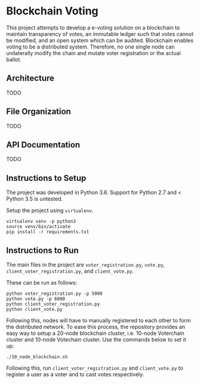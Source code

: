 # Blockchain Voting

This project attempts to develop a e-voting solution on a blockchain to maintain transparency of votes, an immutable ledger such that votes cannot be modified, and an open system which can be audited. Blockchain enables voting to be a distributed system. Therefore, no one single node can unilaterally modify the chain and mutate voter registration or the actual ballot.

## Architecture

TODO

## File Organization

TODO

## API Documentation

TODO

## Instructions to Setup

The project was developed in Python 3.6. Support for Python 2.7 and < Python 3.5 is untested.

Setup the project using `virtualenv`.

```
virtualenv venv -p python3
source venv/bin/activate
pip install -r requirements.txt
```

## Instructions to Run

The main files in the project are `voter_registration.py`, `vote.py`, `client_voter_registration.py`, and `client_vote.py`.

These can be run as follows:

```
python voter_registration.py -p 5000
python vote.py -p 6000
python client_voter_registration.py
python client_vote.py
```

Following this, nodes will have to manually registered to each other to form the distributed network. To ease this process, the repository provides an easy way to setup a 20-node blockchain cluster, i.e. 10-node Voterchain cluster and 10-node Votechain cluster. Use the commands below to set it up:

```
./10_node_blockchain.sh
```

Following this, run `client_voter_registration.py` and `client_vote.py` to register a user as a voter and to cast votes respectively.
